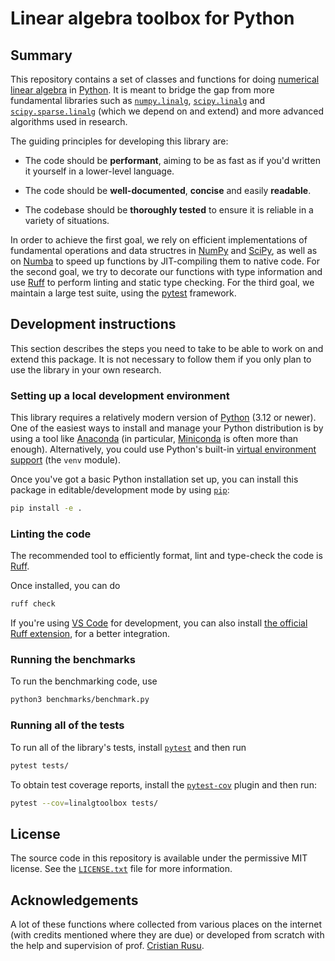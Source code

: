# Linear algebra toolbox for Python

## Summary

This repository contains a set of classes and functions for doing [numerical linear algebra](https://en.wikipedia.org/wiki/Numerical_linear_algebra) in [Python](https://www.python.org/). It is meant to bridge the gap from more fundamental libraries such as [`numpy.linalg`](https://numpy.org/doc/stable/reference/routines.linalg.html), [`scipy.linalg`](https://docs.scipy.org/doc/scipy/reference/linalg.html) and [`scipy.sparse.linalg`](https://docs.scipy.org/doc/scipy/reference/sparse.linalg.html) (which we depend on and extend) and more advanced algorithms used in research.

The guiding principles for developing this library are:

- The code should be **performant**, aiming to be as fast as if you'd written it yourself in a lower-level language.

- The code should be **well-documented**, **concise** and easily **readable**.

- The codebase should be **thoroughly tested** to ensure it is reliable in a variety of situations.

In order to achieve the first goal, we rely on efficient implementations of fundamental operations and data structres in [NumPy](https://numpy.org/) and [SciPy](https://scipy.org/), as well as on [Numba](https://numba.pydata.org/) to speed up functions by JIT-compiling them to native code. For the second goal, we try to decorate our functions with type information and use [Ruff](https://github.com/astral-sh/ruff) to perform linting and static type checking. For the third goal, we maintain a large test suite, using the [pytest](https://docs.pytest.org/en/stable/) framework.

## Development instructions

This section describes the steps you need to take to be able to work on and extend this package.
It is not necessary to follow them if you only plan to use the library in your own research.

### Setting up a local development environment

This library requires a relatively modern version of [Python](https://www.python.org/) (3.12 or newer). One of the easiest ways to install and manage your Python distribution is by using a tool like [Anaconda](https://www.anaconda.com) (in particular, [Miniconda](https://docs.anaconda.com/miniconda/) is often more than enough). Alternatively, you could use Python's built-in [virtual environment support](https://docs.python.org/3/library/venv.html) (the `venv` module).

Once you've got a basic Python installation set up, you can install this package in editable/development mode by using [`pip`](https://pypi.org/project/pip/):

```sh
pip install -e .
```

### Linting the code

The recommended tool to efficiently format, lint and type-check the code is [Ruff](https://github.com/astral-sh/ruff?tab=readme-ov-file).

Once installed, you can do

```sh
ruff check
```

If you're using [VS Code](https://code.visualstudio.com/) for development, you can also install [the official Ruff extension](https://marketplace.visualstudio.com/items?itemName=charliermarsh.ruff), for a better integration.

### Running the benchmarks

To run the benchmarking code, use

```sh
python3 benchmarks/benchmark.py
```

### Running all of the tests

To run all of the library's tests, install [`pytest`](https://docs.pytest.org/en/stable/) and then run

```sh
pytest tests/
```

To obtain test coverage reports, install the [`pytest-cov`](https://pypi.org/project/pytest-cov/) plugin and then run:

```sh
pytest --cov=linalgtoolbox tests/
```

## License

The source code in this repository is available under the permissive MIT license. See the [`LICENSE.txt`](LICENSE.txt) file for more information.

## Acknowledgements

A lot of these functions where collected from various places on the internet
(with credits mentioned where they are due) or developed from scratch
with the help and supervision of prof. [Cristian Rusu](https://cs.unibuc.ro/~crusu/).
